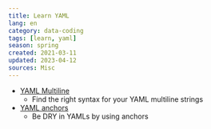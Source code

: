 ```yaml
---
title: Learn YAML
lang: en
category: data-coding
tags: [learn, yaml]
season: spring
created: 2021-03-11
updated: 2023-04-12
sources: Misc
---
```


- [YAML Multiline](https://yaml-multiline.info/)
	- Find the right syntax for your YAML multiline strings
- [YAML anchors](https://joshdevlin.com/blog/yaml-repeating-sections/)
	- Be DRY in YAMLs by using anchors